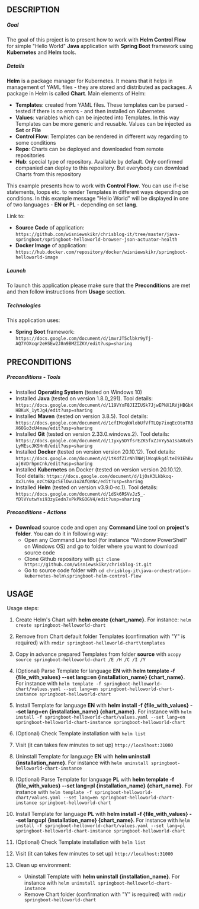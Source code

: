DESCRIPTION
-----------

##### Goal
The goal of this project is to present how to work with **Helm Control Flow** for simple "Hello World" **Java** application with **Spring Boot** framework using **Kubernetes** and **Helm** tools. 


##### Details
**Helm** is a package manager for Kubernetes. It means that it helps in management of YAML files - they are stored and distributed as packages. A package in Helm is called **Chart**. Main elements of Helm:
* **Templates**: created from YAML files. These templates can be parsed - tested if there is no errors - and then installed on Kubernetes
* **Values**: variables which can be injected into Templates. In this way Templates can be more generic and reusable. Values can be injected as **Set** or **File**
* **Control Flow**: Templates can be rendered in different way regarding to some conditions
* **Repo**: Charts can be deployed and downloaded from remote repositories
* **Hub**: special type of repository. Available by default. Only confirmed companied can deploy to this repository. But everybody can download Charts from this repository

This example presents how to work with **Control Flow**. You can use if-else statements, loops etc. to render Templates in different ways depending on conditions. In this example message "Hello World" will be displayed in one of two languages - **EN or PL** - depending on set **lang**.

Link to:
* **Source Code** of application: `https://github.com/wisniewskikr/chrisblog-it/tree/master/java-springboot/springboot-helloworld-browser-json-actuator-health`
* **Docker Image** of application: `https://hub.docker.com/repository/docker/wisniewskikr/springboot-helloworld-image`

##### Launch
To launch this application please make sure that the **Preconditions** are met and then follow instructions from **Usage** section.

##### Technologies
This application uses:
* **Spring Boot** framework: `https://docs.google.com/document/d/1mvrJT5clbkr9yTj-AQ7YOXcqr2eHSEw2J8n9BMZIZKY/edit?usp=sharing`


PRECONDITIONS
-------------

##### Preconditions - Tools
* Installed **Operating System** (tested on Windows 10)
* Installed **Java** (tested on version 1.8.0_291). Tool details: `https://docs.google.com/document/d/119VYxF8JIZIUSk7JjwEPNX1RVjHBGbXHBKuK_1ytJg4/edit?usp=sharing`
* Installed **Maven** (tested on version 3.8.5). Tool details: `https://docs.google.com/document/d/1cfIMcqkWlobUfVfTLQp7ixqEcOtoTR8X6OGo3cU4maw/edit?usp=sharing`
* Installed **Git** (tested on version 2.33.0.windows.2). Tool details: `https://docs.google.com/document/d/1Iyxy5DYfsrEZK5fxZJnYy5a1saARxd5LyMEscJKSHn0/edit?usp=sharing`
* Installed **Docker** (tested on version version 20.10.12). Tool details: `https://docs.google.com/document/d/1tKdfZIrNhTNWjlWcqUkg4lteI91EhBvaj6VDrhpnCnk/edit?usp=sharing`
* Installed **Kubernetes** on Docker (tested on version version 20.10.12). Tool details: `https://docs.google.com/document/d/1jOsK3Lkbkoq-Xx7Ln9o_ozCt6XpcSElOwu1o2AfQnNc/edit?usp=sharing`
* Installed **Helm** (tested on version v3.9.0-rc.1). Tool details: `https://docs.google.com/document/d/1dSk6RSVvJz5_-fDlVYutwYsi93zyEedn7xPkPkGOGV4/edit?usp=sharing`

##### Preconditions - Actions
* **Download** source code and open any **Command Line** tool on **project's folder**. You can do it in following way:
    * Open any Command Line tool (for instance "Windonw PowerShell" on Windows OS) and go to folder where you want to download source code 
    * Clone Github repository with `git clone https://github.com/wisniewskikr/chrisblog-it.git`
    * Go to source code folder with `cd chrisblog-it\java-orchestration-kubernetes-helm\springboot-helm-control-flow`


USAGE
-----

Usage steps:
1. Create Helm's Chart with **helm create {chart_name}**. For instance: `helm create springboot-helloworld-chart`
1. Remove from Chart default folder Templates (confirmation with "Y" is required) with `rmdir springboot-helloworld-chart\templates`
1. Copy in advance prepared Templates from folder **source** with `xcopy source springboot-helloworld-chart /E /H /C /I /Y`
1. (Optional) Parse Template for language **EN** with **helm template -f {file_with_values} --set lang=en {installation_name} {chart_name}**. For instance with `helm template -f springboot-helloworld-chart/values.yaml --set lang=en springboot-helloworld-chart-instance springboot-helloworld-chart`
1. Install Template for language **EN** with **helm install -f {file_with_values} --set lang=en {installation_name} {chart_name}**. For instance with `helm install -f springboot-helloworld-chart/values.yaml --set lang=en springboot-helloworld-chart-instance springboot-helloworld-chart`
1. (Optional) Check Template installation with `helm list`
1. Visit (it can takes few minutes to set up) `http://localhost:31000`
1. Uninstall Template for language **EN** with **helm uninstall {installation_name}**. For instance with `helm uninstall springboot-helloworld-chart-instance`
1. (Optional) Parse Template for language **PL** with **helm template -f {file_with_values} --set lang=pl {installation_name} {chart_name}**. For instance with `helm template -f springboot-helloworld-chart/values.yaml --set lang=en springboot-helloworld-chart-instance springboot-helloworld-chart`
1. Install Template for language **PL** with **helm install -f {file_with_values} --set lang=pl {installation_name} {chart_name}**. For instance with `helm install -f springboot-helloworld-chart/values.yaml --set lang=pl springboot-helloworld-chart-instance springboot-helloworld-chart`
1. (Optional) Check Template installation with `helm list`
1. Visit (it can takes few minutes to set up) `http://localhost:31000`
1. Clean up environment:

    * Uninstall Template with **helm uninstall {installation_name}**. For instance with `helm uninstall springboot-helloworld-chart-instance`
    * Remove Chart folder (confirmation with "Y" is required) with `rmdir springboot-helloworld-chart`